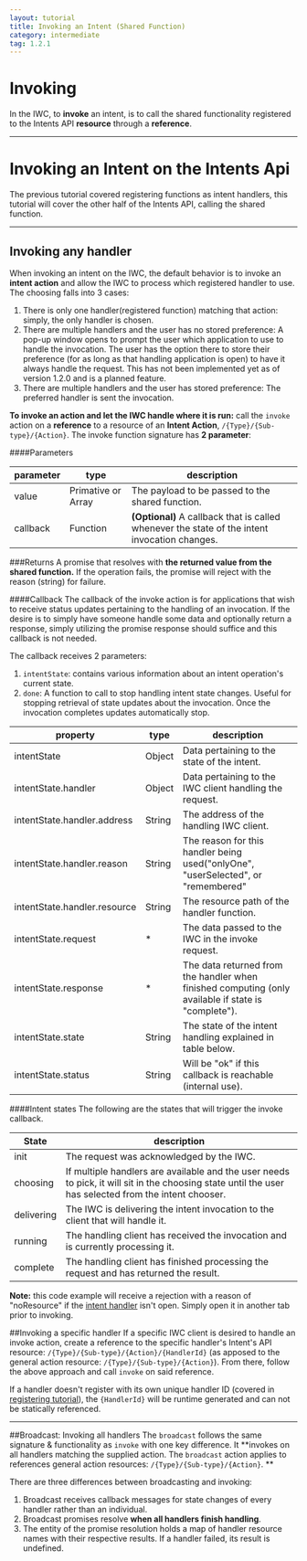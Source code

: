 ```yaml
---
layout: tutorial
title: Invoking an Intent (Shared Function)
category: intermediate
tag: 1.2.1
---
```

# Invoking
In the IWC, to **invoke** an intent, is to call the shared functionality
registered to the Intents API **resource** through a **reference**.

***

# Invoking an Intent on the Intents Api
The previous tutorial covered registering functions as intent handlers,
this tutorial will cover the other half of the Intents API, calling the shared
function.

***

## Invoking any handler
When invoking an intent on the IWC, the default behavior is to invoke an
**intent action** and allow the IWC to process which registered handler to use.
The choosing falls into 3 cases:

 1. There is only one handler(registered function) matching that action: simply,
  the only handler is chosen.
 2. There are multiple handlers and the user has no stored preference: A pop-up
 window opens to prompt the user which application to use to handle the
 invocation. The user has the option there to store their preference (for as long
 as that handling application is open) to have it always handle the request.
 This has not been implemented yet as of version 1.2.0 and is a planned feature.
 3. There are multiple handlers and the user has stored preference: The
 preferred handler is sent the invocation.


**To invoke an action and let the IWC handle where it is run:** call the
`invoke` action on a **reference** to a resource of an **Intent Action**,
`/{Type}/{Sub-type}/{Action}`. The invoke function signature has **2 parameter**:

####Parameters

| parameter | type   | description                                             |
|-----------|--------|---------------------------------------------------------|
| value   | Primative or Array | The payload to be passed to the shared function. |
| callback  | Function| **(Optional)** A callback that is called whenever the state of the intent invocation changes.|

###Returns
A promise that resolves with **the returned value from the shared function.** If
the operation fails, the promise will reject with the reason (string) for failure.


####Callback
The callback of the invoke action is for applications that wish to receive
status updates pertaining to the handling of an invocation. If the desire is to
simply have someone handle some data and optionally return a response, simply
utilizing the promise response should suffice and this callback is not needed.


The callback receives 2 parameters:
 1. `intentState`: contains various information about an intent operation's current state.
 2. `done`: A function to call to stop handling intent state changes. Useful for
 stopping retrieval of state updates about the invocation. Once the invocation
 completes updates automatically stop.

| property | type   | description                                |
|----------|--------|--------------------------------------------|
| intentState   | Object | Data pertaining to the state of the intent.|
| intentState.handler| Object| Data pertaining to the IWC client handling the request.|
| intentState.handler.address| String| The address of the handling IWC client.|
| intentState.handler.reason| String| The reason for this handler being used("onlyOne", "userSelected", or "remembered"|
| intentState.handler.resource| String| The resource path of the handler function.|
| intentState.request| * | The data passed to the IWC in the invoke request.|
| intentState.response | * | The data returned from the handler when finished computing (only available if state is "complete").|
| intentState.state | String | The state of the intent handling explained in table below.|
| intentState.status | String | Will be "ok" if this callback is reachable (internal use).|

####Intent states
The following are the states that will trigger the invoke callback.

| State   | description                                |
|---------|--------------------------------------------|
| init    | The request was acknowledged by the IWC.   |
| choosing| If multiple handlers are available and the user needs to pick, it will sit in the choosing state until the user has selected from the intent chooser.   |
| delivering| The IWC is delivering the intent invocation to the client that will handle it. |
| running | The handling client has received the invocation and is currently processing it. |
| complete| The handling client has finished processing the request and has returned the result. |


**Note:** this code example will receive a rejection with a reason of "noResource"
 if the [intent handler](http://s.codepen.io/Kevin-K/debug/xZbdLv) isn't open.
 Simply open it in another tab prior to invoking.
<p data-height="500" data-theme-id="0" data-slug-hash="yeoXbq" data-default-tab="js" data-user="Kevin-K" class='codepen'>

##Invoking a specific handler
If a specific IWC client is desired to handle an invoke action, create a
reference to the specific handler's Intent's API resource:
`/{Type}/{Sub-type}/{Action}/{HandlerId}` (as apposed to the general action
resource: `/{Type}/{Sub-type}/{Action}`). From there, follow the above approach
and call `invoke` on said reference.

If a handler doesn't register with its own unique handler ID (covered in
[registering tutorial](11_intentRegister.html)),
the `{HandlerId}` will be runtime generated and can not be statically referenced.

***

##Broadcast: Invoking all handlers
The `broadcast` follows the same signature & functionality as `invoke` with
one key difference. It **invokes on all handlers matching the supplied action.
The `broadcast` action applies to references general action resources:
`/{Type}/{Sub-type}/{Action}`. **

There are three differences between broadcasting and invoking:

1. Broadcast receives callback messages for state changes of every handler rather
 than an individual.
2. Broadcast promises resolve **when all handlers finish handling**.
3. The entity of the promise resolution holds a map of handler resource names
with their respective results. If a handler failed, its result is undefined.

<p data-height="500" data-theme-id="0" data-slug-hash="NxvgXy" data-default-tab="js" data-user="Kevin-K" class='codepen'>
